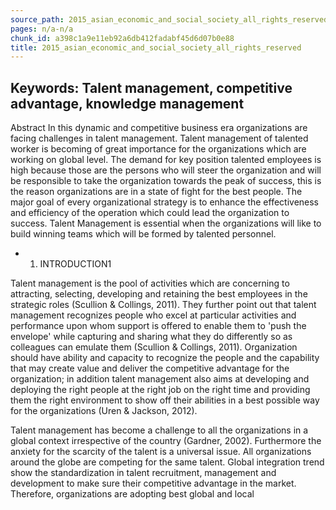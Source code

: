 ```yaml
---
source_path: 2015_asian_economic_and_social_society_all_rights_reserved.md
pages: n/a-n/a
chunk_id: a398c1a9e11eb92a6db412fadabf45d6d07b0e88
title: 2015_asian_economic_and_social_society_all_rights_reserved
---
```

## Keywords: Talent management, competitive advantage, knowledge management

Abstract In this dynamic and competitive business era organizations are facing challenges in talent management. Talent management of talented worker is becoming of great importance for the organizations which are working on global level. The demand for key position talented employees is high because those are the persons who will steer the organization and will be responsible to take the organization towards the peak of success, this is the reason organizations are in a state of fight for the best people. The major goal of every organizational strategy is to enhance the effectiveness and efficiency of the operation which could lead the organization to success. Talent Management is essential when the organizations will like to build winning teams which will be formed by talented personnel.

- 1. INTRODUCTION1

Talent management is the pool of activities which are concerning to attracting, selecting, developing and retaining the best employees in the strategic roles (Scullion & Collings, 2011). They further point out that talent management recognizes people who excel at particular activities and performance upon whom support is offered to enable them to 'push the envelope' while capturing and sharing what they do differently so as colleagues can emulate them (Scullion & Collings, 2011). Organization should have ability and capacity to recognize the people and the capability that may create value and deliver the competitive advantage for the organization; in addition talent management also aims at developing and deploying the right people at the right job on the right time and providing them the right environment to show off their abilities in a best possible way for the organizations (Uren & Jackson, 2012).

Talent management has become a challenge to all the organizations in a global context irrespective of the country (Gardner, 2002). Furthermore the anxiety for the scarcity of the talent is a universal issue. All organizations around the globe are competing for the same talent. Global integration trend show the standardization in talent recruitment, management and development to make sure their competitive advantage in the market. Therefore, organizations are adopting best global and local
